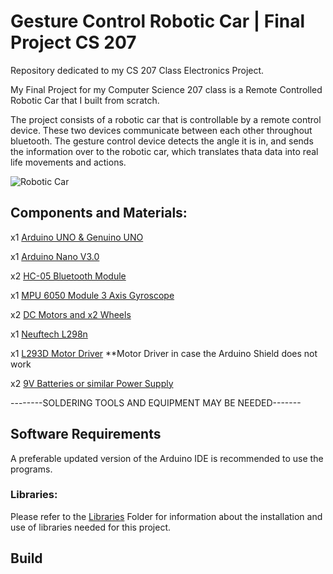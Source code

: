 # Gesture Control Robotic Car | Final Project CS 207 

Repository dedicated to my CS 207 Class Electronics Project.

My Final Project for my Computer Science 207 class is a Remote Controlled Robotic Car that I built from scratch.

The project consists of a robotic car that is controllable by a remote control device. These two devices communicate between each other 
throughout bluetooth. The gesture control device detects the angle it is in, and sends the information over to the robotic car, which
translates thata data into real life movements and actions. 

![Robotic Car](https://scontent-sea1-1.xx.fbcdn.net/v/t1.15752-9/p1080x2048/78495088_1213653742164761_8240465575709507584_n.jpg?_nc_cat=111&_nc_ohc=2qpg5vsrA48AQnPwL7vcgWESdO6lrJABWwtd59kWpdQbJwNytfdJ9sxTA&_nc_ht=scontent-sea1-1.xx&oh=feee6680ce6e3c4ca663cab02313c2a4&oe=5E75A5D6)


## Components and Materials:

x1 [Arduino UNO & Genuino UNO](https://www.amazon.ca/Arduino-Uno-R3-Microcontroller-ATmega328/dp/B07LD6DTFS/ref=sr_1_5?keywords=arduino+uno&qid=1575682319&sr=8-5)

x1 [Arduino Nano V3.0](https://www.amazon.ca/Arduino-ELEGOO-ATmega328P-Compatible-Without/dp/B071NMD14Y/ref=sr_1_1_sspa?keywords=arduino+nano&qid=1575682395&sr=8-1-spons&psc=1&spLa=ZW5jcnlwdGVkUXVhbGlmaWVyPUFCTUY5TUJONVBaQk4mZW5jcnlwdGVkSWQ9QTA1NjExNTYzUVEyRFVYVUg0S1UxJmVuY3J5cHRlZEFkSWQ9QTA2OTUzODkxQzExNEIzUDZYNFJDJndpZGdldE5hbWU9c3BfYXRmJmFjdGlvbj1jbGlja1JlZGlyZWN0JmRvTm90TG9nQ2xpY2s9dHJ1ZQ==)

x2 [HC-05 Bluetooth Module](https://www.amazon.ca/J-DEAL%C2%AE-Wireless-Bluetooth-Transceiver-Arduino/dp/B01M248TJU/ref=sr_1_3?keywords=hc05&qid=1575682429&sr=8-3)

x1 [MPU 6050 Module 3 Axis Gyroscope](https://www.amazon.ca/Aukru-Module-Gyroscope-Accelerometer-Arduino/dp/B019SX74TE/ref=sr_1_3_sspa?crid=W2T6PWKRP3SB&keywords=gyroscope+arduino&qid=1575682449&sprefix=gyroscope%2Caps%2C193&sr=8-3-spons&psc=1&spLa=ZW5jcnlwdGVkUXVhbGlmaWVyPUE0SU5NWkJLT1JHVDcmZW5jcnlwdGVkSWQ9QTA3OTkxNzcxSzc2MVhRS0VVMDEyJmVuY3J5cHRlZEFkSWQ9QTA2ODk0NjUzT09FUFZHS1gyTFRLJndpZGdldE5hbWU9c3BfYXRmJmFjdGlvbj1jbGlja1JlZGlyZWN0JmRvTm90TG9nQ2xpY2s9dHJ1ZQ==)

x2 [DC Motors and x2 Wheels](https://www.amazon.ca/Electric-Magnetic-Gearbox-Plastic-Yeeco/dp/B07DQGX369/ref=sr_1_13?keywords=dc+motor&qid=1575682475&sr=8-13)

x1 [Neuftech L298n](https://www.amazon.ca/Neuftech-H-Bridge-Stepper-Controller-Raspberry/dp/B01KBTNHS6/ref=sr_1_3?keywords=driver+shield&qid=1575700277&sr=8-3)

x1 [L293D Motor Driver](https://www.amazon.ca/Stepper-Driver-Controllers-Channel-Ltvystore/dp/B07DNDWG9V/ref=sr_1_3?keywords=L293D&qid=1575682515&sr=8-3)
**Motor Driver in case the Arduino Shield does not work

x2 [9V Batteries or similar Power Supply](https://www.amazon.ca/s?k=9v+battery&ref=nb_sb_noss_2)

--------SOLDERING TOOLS AND EQUIPMENT MAY BE NEEDED-------

## Software Requirements
A preferable updated version of the Arduino IDE is recommended to use the programs.

### Libraries:
Please refer to the [Libraries](https://github.com/Dmytrocode/CS207_UofR/tree/master/libraries) Folder for information about the installation and use of libraries needed for this project.


## Build
